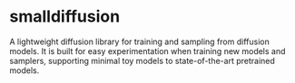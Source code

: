 # smalldiffusion

A lightweight diffusion library for training and sampling from diffusion
models. It is built for easy experimentation when training new models and
samplers, supporting minimal toy models to state-of-the-art pretrained models.

